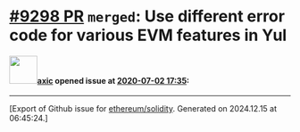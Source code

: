 # [\#9298 PR](https://github.com/ethereum/solidity/pull/9298) `merged`: Use different error code for various EVM features in Yul

#### <img src="https://avatars.githubusercontent.com/u/20340?v=4" width="50">[axic](https://github.com/axic) opened issue at [2020-07-02 17:35](https://github.com/ethereum/solidity/pull/9298):






-------------------------------------------------------------------------------



[Export of Github issue for [ethereum/solidity](https://github.com/ethereum/solidity). Generated on 2024.12.15 at 06:45:24.]
